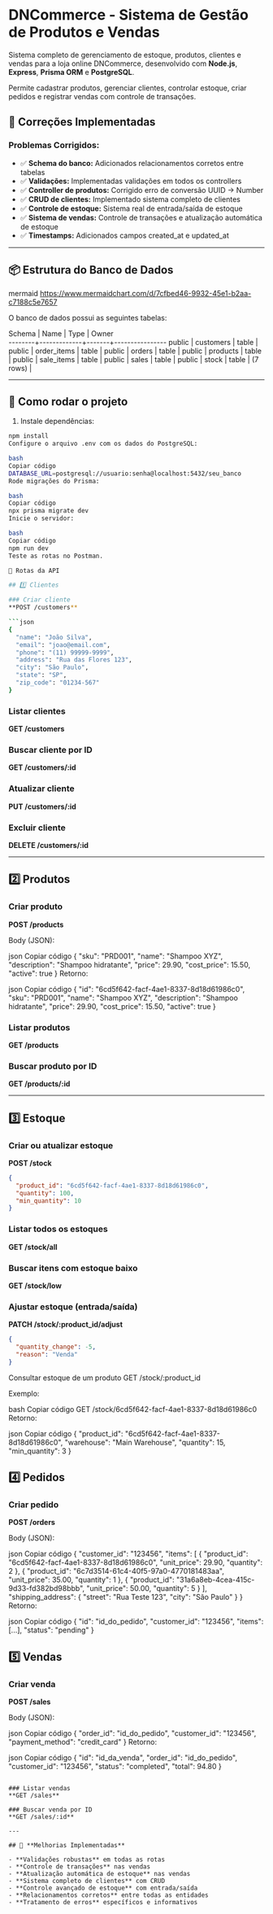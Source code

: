 # DNCommerce - Sistema de Gestão de Produtos e Vendas

Sistema completo de gerenciamento de estoque, produtos, clientes e vendas para a loja online DNCommerce, desenvolvido com **Node.js**, **Express**, **Prisma ORM** e **PostgreSQL**.  

Permite cadastrar produtos, gerenciar clientes, controlar estoque, criar pedidos e registrar vendas com controle de transações.

## 🔄 **Correções Implementadas**

### **Problemas Corrigidos:**
- ✅ **Schema do banco:** Adicionados relacionamentos corretos entre tabelas
- ✅ **Validações:** Implementadas validações em todos os controllers
- ✅ **Controller de produtos:** Corrigido erro de conversão UUID → Number
- ✅ **CRUD de clientes:** Implementado sistema completo de clientes
- ✅ **Controle de estoque:** Sistema real de entrada/saída de estoque
- ✅ **Sistema de vendas:** Controle de transações e atualização automática de estoque
- ✅ **Timestamps:** Adicionados campos created_at e updated_at

---

## 📦 Estrutura do Banco de Dados

mermaid https://www.mermaidchart.com/d/7cfbed46-9932-45e1-b2aa-c7188c5e7657

O banco de dados possui as seguintes tabelas:

 Schema |    Name     | Type  |     Owner      
--------+-------------+-------+----------------
 public | customers   | table | 
 public | order_items | table | 
 public | orders      | table | 
 public | products    | table | 
 public | sale_items  | table | 
 public | sales       | table | 
 public | stock       | table | 
(7 rows)                            |


---

## 🔧 Como rodar o projeto

1. Instale dependências:

```bash
npm install
Configure o arquivo .env com os dados do PostgreSQL:

bash
Copiar código
DATABASE_URL=postgresql://usuario:senha@localhost:5432/seu_banco
Rode migrações do Prisma:

bash
Copiar código
npx prisma migrate dev
Inicie o servidor:

bash
Copiar código
npm run dev
Teste as rotas no Postman.

🔧 Rotas da API

## 1️⃣ Clientes

### Criar cliente
**POST /customers**

```json
{
  "name": "João Silva",
  "email": "joao@email.com",
  "phone": "(11) 99999-9999",
  "address": "Rua das Flores 123",
  "city": "São Paulo",
  "state": "SP",
  "zip_code": "01234-567"
}
```

### Listar clientes
**GET /customers**

### Buscar cliente por ID
**GET /customers/:id**

### Atualizar cliente
**PUT /customers/:id**

### Excluir cliente
**DELETE /customers/:id**

---

## 2️⃣ Produtos

### Criar produto
**POST /products**

Body (JSON):

json
Copiar código
{
  "sku": "PRD001",
  "name": "Shampoo XYZ",
  "description": "Shampoo hidratante",
  "price": 29.90,
  "cost_price": 15.50,
  "active": true
}
Retorno:

json
Copiar código
{
  "id": "6cd5f642-facf-4ae1-8337-8d18d61986c0",
  "sku": "PRD001",
  "name": "Shampoo XYZ",
  "description": "Shampoo hidratante",
  "price": 29.90,
  "cost_price": 15.50,
  "active": true
}
### Listar produtos
**GET /products**

### Buscar produto por ID
**GET /products/:id**

---

## 3️⃣ Estoque

### Criar ou atualizar estoque
**POST /stock**

```json
{
  "product_id": "6cd5f642-facf-4ae1-8337-8d18d61986c0",
  "quantity": 100,
  "min_quantity": 10
}
```

### Listar todos os estoques
**GET /stock/all**

### Buscar itens com estoque baixo
**GET /stock/low**

### Ajustar estoque (entrada/saída)
**PATCH /stock/:product_id/adjust**

```json
{
  "quantity_change": -5,
  "reason": "Venda"
}
```
Consultar estoque de um produto
GET /stock/:product_id

Exemplo:

bash
Copiar código
GET /stock/6cd5f642-facf-4ae1-8337-8d18d61986c0
Retorno:

json
Copiar código
{
  "product_id": "6cd5f642-facf-4ae1-8337-8d18d61986c0",
  "warehouse": "Main Warehouse",
  "quantity": 15,
  "min_quantity": 3
}
## 4️⃣ Pedidos

### Criar pedido
**POST /orders**

Body (JSON):

json
Copiar código
{
  "customer_id": "123456",
  "items": [
    { "product_id": "6cd5f642-facf-4ae1-8337-8d18d61986c0", "unit_price": 29.90, "quantity": 2 },
    { "product_id": "6c7d3514-61c4-40f5-97a0-4770181483aa", "unit_price": 35.00, "quantity": 1 },
    { "product_id": "31a6a8eb-4cea-415c-9d33-fd382bd98bbb", "unit_price": 50.00, "quantity": 5 }
  ],
  "shipping_address": { "street": "Rua Teste 123", "city": "São Paulo" }
}
Retorno:

json
Copiar código
{
  "id": "id_do_pedido",
  "customer_id": "123456",
  "items": [...],
  "status": "pending"
}
## 5️⃣ Vendas

### Criar venda
**POST /sales**

Body (JSON):

json
Copiar código
{
  "order_id": "id_do_pedido",
  "customer_id": "123456",
  "payment_method": "credit_card"
}
Retorno:

json
Copiar código
{
  "id": "id_da_venda",
  "order_id": "id_do_pedido",
  "customer_id": "123456",
  "status": "completed",
  "total": 94.80
}
```

### Listar vendas
**GET /sales**

### Buscar venda por ID
**GET /sales/:id**

---

## 📝 **Melhorias Implementadas**

- **Validações robustas** em todas as rotas
- **Controle de transações** nas vendas
- **Atualização automática de estoque** nas vendas
- **Sistema completo de clientes** com CRUD
- **Controle avançado de estoque** com entrada/saída
- **Relacionamentos corretos** entre todas as entidades
- **Tratamento de erros** específicos e informativos
